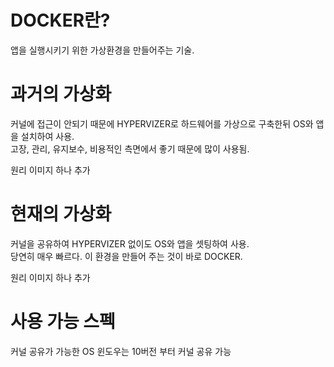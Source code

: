 # DOCKER란?
앱을 실행시키기 위한 가상환경을 만들어주는 기술.

# 과거의 가상화
커널에 접근이 안되기 때문에 HYPERVIZER로 하드웨어를 가상으로 구축한뒤 OS와 앱을 설치하여 사용.\
고장, 관리, 유지보수, 비용적인 측면에서 좋기 때문에 많이 사용됨.

원리 이미지 하나 추가

# 현재의 가상화
커널을 공유하여 HYPERVIZER 없이도 OS와 앱을 셋팅하여 사용.\
당연히 매우 빠르다. 
이 환경을 만들어 주는 것이 바로 DOCKER.

원리 이미지 하나 추가

# 사용 가능 스펙
커널 공유가 가능한 OS
윈도우는 10버전 부터 커널 공유 가능